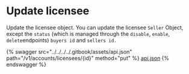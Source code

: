 # Update licensee

Update the licensee object. You can update the licensee `Seller` Object, except the `status` (which is managed through the `disable`, `enable`, `delete`endpoints) `buyers id` and `sellers id.`

{% swagger src="../../../../.gitbook/assets/api.json" path="/v1/accounts/licensees/{id}" method="put" %}
[api.json](../../../../.gitbook/assets/api.json)
{% endswagger %}
